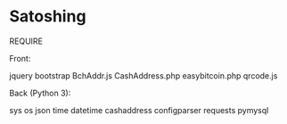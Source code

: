 # Satoshing

REQUIRE

Front:

jquery
bootstrap
BchAddr.js
CashAddress.php
easybitcoin.php
qrcode.js

Back (Python 3):

sys
os
json
time
datetime
cashaddress
configparser
requests
pymysql
